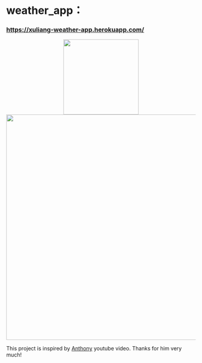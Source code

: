 # weather_app：
### https://xuliang-weather-app.herokuapp.com/
<div align=center> <img src="https://github.com/xuliang2019/weather_app/raw/master/weather/templates/img/weather_logo.jpg" width="200"> </div>
<div align=center> <img src="https://github.com/xuliang2019/weather_app/raw/master/weather/templates/img/weather_static.jpg" width="600"> </div>

This project is inspired by [Anthony](https://github.com/PrettyPrinted) youtube video. Thanks for him very much!
